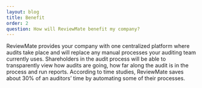 ```yaml
---
layout: blog
title: Benefit
order: 2
question: How will ReviewMate benefit my company?
---
```

ReviewMate provides your company with one centralized platform where
  audits take place and will replace any manual processes your auditing team
  currently uses. Shareholders in the audit process will be able to
  transparently view how audits are going, how far along the audit is in the
  process and run reports. According to time studies, ReviewMate saves about 30%
  of an auditors’ time by automating some of their processes.
